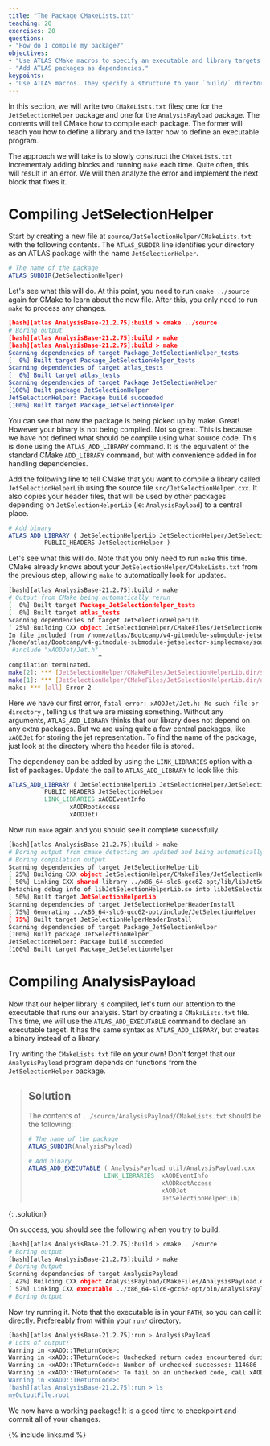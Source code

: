 ```yaml
---
title: "The Package CMakeLists.txt"
teaching: 20
exercises: 20
questions:
- "How do I compile my package?"
objectives:
- "Use ATLAS CMake macros to specify an executable and library targets."
- "Add ATLAS packages as dependencies."
keypoints:
- "Use ATLAS macros. They specify a structure to your `build/` directory that makes your life easy!"
---
```


In this section, we will write two `CMakeLists.txt` files; one for the `JetSelectionHelper` package and one for the `AnalysisPayload` package. The contents will tell CMake how to compile each package. The former will teach you how to define a library and the latter how to define an executable program.

The approach we will take is to slowly construct the `CMakeLists.txt` incrementaly adding blocks and running `make` each time. Quite often, this will result in an error. We will then analyze the error and implement the next block that fixes it.

# Compiling JetSelectionHelper

Start by creating a new file at `source/JetSelectionHelper/CMakeLists.txt` with the following contents. The `ATLAS_SUBDIR` line identifies your directory as an ATLAS package with the name `JetSelectionHelper`.

```cmake
# The name of the package
ATLAS_SUBDIR(JetSelectionHelper)
```

Let's see what this will do. At this point, you need to run `cmake ../source` again for CMake to learn about the new file. After this, you only need to run `make` to process any changes.

```cmake
[bash][atlas AnalysisBase-21.2.75]:build > cmake ../source
# Boring output
[bash][atlas AnalysisBase-21.2.75]:build > make
[bash][atlas AnalysisBase-21.2.75]:build > make
Scanning dependencies of target Package_JetSelectionHelper_tests
[  0%] Built target Package_JetSelectionHelper_tests
Scanning dependencies of target atlas_tests
[  0%] Built target atlas_tests
Scanning dependencies of target Package_JetSelectionHelper
[100%] Built package JetSelectionHelper
JetSelectionHelper: Package build succeeded
[100%] Built target Package_JetSelectionHelper
```

You can see that now the package is being picked up by make. Great! However your binary is not being compiled. Not so great. This is because we have not defined what should be compile using what source code. This is done using the `ATLAS_ADD_LIBRARY` command. It is the equivalent of the standard CMake `ADD_LIBRARY` command, but with convenience added in for handling dependencies.

Add the following line to tell CMake that you want to compile a library called `JetSelectionHelperLib` using the source file `src/JetSelectionHelper.cxx`. It also copies your header files, that will be used by other packages depending on `JetSelectionHelperLib` (ie: `AnalysisPayload`) to a central place.

```cmake
# Add binary
ATLAS_ADD_LIBRARY ( JetSelectionHelperLib JetSelectionHelper/JetSelectionHelper.h src/JetSelectionHelper.cxx
		  PUBLIC_HEADERS JetSelectionHelper )
```

Let's see what this will do. Note that you only need to run `make` this time. CMake already knows about your `JetSelectionHelper/CMakeLists.txt` from the previous step, allowing `make` to automatically look for updates.

```bash
[bash][atlas AnalysisBase-21.2.75]:build > make
# Output from CMake being automatically rerun
[  0%] Built target Package_JetSelectionHelper_tests
[  0%] Built target atlas_tests
Scanning dependencies of target JetSelectionHelperLib
[ 25%] Building CXX object JetSelectionHelper/CMakeFiles/JetSelectionHelperLib.dir/src/JetSelectionHelper.cxx.o
In file included from /home/atlas/Bootcamp/v4-gitmodule-submodule-jetselector-simplecmake/source/JetSelectionHelper/src/JetSelectionHelper.cxx:1:0:
/home/atlas/Bootcamp/v4-gitmodule-submodule-jetselector-simplecmake/source/JetSelectionHelper/JetSelectionHelper/JetSelectionHelper.h:1:25: fatal error: xAODJet/Jet.h: No such file or directory
 #include "xAODJet/Jet.h"
                         ^
compilation terminated.
make[2]: *** [JetSelectionHelper/CMakeFiles/JetSelectionHelperLib.dir/src/JetSelectionHelper.cxx.o] Error 1
make[1]: *** [JetSelectionHelper/CMakeFiles/JetSelectionHelperLib.dir/all] Error 2
make: *** [all] Error 2
```

Here we have our first error, `fatal error: xAODJet/Jet.h: No such file or directory` , telling us that we are missing something. Without any arguments, `ATLAS_ADD_LIBRARY` thinks that our library does not depend on any extra packages. But we are using quite a few central packages, like `xAODJet` for storing the jet representation. To find the name of the package, just look at the directory where the header file is stored.

The dependency can be added by using the `LINK_LIBRARIES` option with a list of packages. Update the call to `ATLAS_ADD_LIBRARY` to look like this:

```cmake
ATLAS_ADD_LIBRARY ( JetSelectionHelperLib JetSelectionHelper/JetSelectionHelper.h src/JetSelectionHelper.cxx
		  PUBLIC_HEADERS JetSelectionHelper
		  LINK_LIBRARIES xAODEventInfo
				 xAODRootAccess
				 xAODJet)
```

Now run `make` again and you should see it complete sucessfully.

```bash
[bash][atlas AnalysisBase-21.2.75]:build > make
# Boring output from cmake detecting an updated and being automatically rerun
# Boring compilation output
Scanning dependencies of target JetSelectionHelperLib
[ 25%] Building CXX object JetSelectionHelper/CMakeFiles/JetSelectionHelperLib.dir/src/JetSelectionHelper.cxx.o
[ 50%] Linking CXX shared library ../x86_64-slc6-gcc62-opt/lib/libJetSelectionHelperLib.so
Detaching debug info of libJetSelectionHelperLib.so into libJetSelectionHelperLib.so.dbg
[ 50%] Built target JetSelectionHelperLib
Scanning dependencies of target JetSelectionHelperHeaderInstall
[ 75%] Generating ../x86_64-slc6-gcc62-opt/include/JetSelectionHelper
[ 75%] Built target JetSelectionHelperHeaderInstall
Scanning dependencies of target Package_JetSelectionHelper
[100%] Built package JetSelectionHelper
JetSelectionHelper: Package build succeeded
[100%] Built target Package_JetSelectionHelper
```

# Compiling AnalysisPayload

Now that our helper library is compiled, let's turn our attention to the executable that runs our analysis. Start by creating a `CMakaLists.txt` file. This time, we will use the `ATLAS_ADD_EXECUTABLE` command to declare an executable target. It has the same syntax as `ATLAS_ADD_LIBRARY`, but creates a binary instead of a library.

Try writing the `CMakeLists.txt` file on your own! Don't forget that our `AnalysisPayload` program depends on functions from the `JetSelectionHelper` package.

> ## Solution
>
> The contents of `../source/AnalysisPayload/CMakeLists.txt` should be the following:
>
> ```cmake
> # The name of the package
> ATLAS_SUBDIR(AnalysisPayload)
>
> # Add binary
> ATLAS_ADD_EXECUTABLE ( AnalysisPayload util/AnalysisPayload.cxx
>                      LINK_LIBRARIES  xAODEventInfo
>                                      xAODRootAccess
>                                      xAODJet
>                                      JetSelectionHelperLib)
> ```
{: .solution}

On success, you should see the following when you try to build.

```bash
[bash][atlas AnalysisBase-21.2.75]:build > cmake ../source
# Boring output
[bash][atlas AnalysisBase-21.2.75]:build > make
# Boring Output
Scanning dependencies of target AnalysisPayload
[ 42%] Building CXX object AnalysisPayload/CMakeFiles/AnalysisPayload.dir/util/AnalysisPayload.cxx.o
[ 57%] Linking CXX executable ../x86_64-slc6-gcc62-opt/bin/AnalysisPayload
# Boring Output
```

Now try running it. Note that the executable is in your `PATH`, so you can call it directly. Prefereably from within your `run/` directory.

```bash
[bash][atlas AnalysisBase-21.2.75]:run > AnalysisPayload
# Lots of output!
Warning in <xAOD::TReturnCode>:
Warning in <xAOD::TReturnCode>: Unchecked return codes encountered during the job
Warning in <xAOD::TReturnCode>: Number of unchecked successes: 114686
Warning in <xAOD::TReturnCode>: To fail on an unchecked code, call xAOD::TReturnCode::enableFailure() at the job's start
Warning in <xAOD::TReturnCode>:
[bash][atlas AnalysisBase-21.2.75]:run > ls
myOutputFile.root
```

We now have a working package! It is a good time to checkpoint and commit all of your changes.



{% include links.md %}

